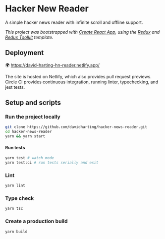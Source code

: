 # Hacker New Reader

A simple hacker news reader with infinite scroll and offline support.

_This project was bootstrapped with [Create React App](https://github.com/facebook/create-react-app), using the [Redux](https://redux.js.org/) and [Redux Toolkit](https://redux-toolkit.js.org/) template._

## Deployment

🌍 https://david-harting-hn-reader.netlify.app/

The site is hosted on Netlify, which also provides pull request previews.
Circle CI provides continuous integration, running linter, typechecking, and jest tests.

## Setup and scripts

### Run the project locally

```bash
git clone https://github.com/davidharting/hacker-news-reader.git
cd hacker-news-reader
yarn && yarn start
```

#### Run tests

```bash
yarn test # watch mode
yarn test:ci # run tests serially and exit
```

### Lint

```bash
yarn lint
```

### Type check

```bash
yarn tsc
```

### Create a production build

```
yarn build
```
